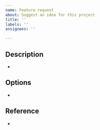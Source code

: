 ```yaml
---
name: Feature request
about: Suggest an idea for this project
title: ''
labels: ''
assignees: ''

---
```


## Description
- 

## Options
- 

## Reference
-
